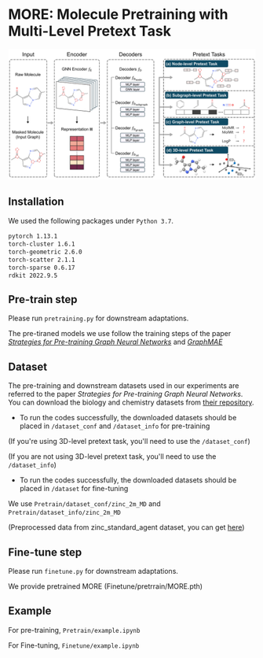 # MORE: Molecule Pretraining with Multi-Level Pretext Task
<p align="center">
<img src=overview.jpg width=900px>
</p>

## Installation

We used the following packages under `Python 3.7`.

```
pytorch 1.13.1
torch-cluster 1.6.1
torch-geometric 2.6.0
torch-scatter 2.1.1
torch-sparse 0.6.17
rdkit 2022.9.5
```

## Pre-train step
Please run `pretraining.py` for downstream adaptations. 

The pre-tiraned models we use follow the training steps of the paper [*Strategies for Pre-training Graph Neural Networks*](https://github.com/snap-stanford/pretrain-gnns) and [*GraphMAE*](https://github.com/THUDM/GraphMAE/tree/main/chem)


## Dataset
The pre-training and downstream datasets used in our experiments are referred to the paper *Strategies for Pre-training Graph Neural Networks*. You can download the biology and chemistry datasets from [their repository](https://github.com/snap-stanford/pretrain-gnns). 

- To run the codes successfully, the downloaded datasets should be placed in `/dataset_conf` and `/dataset_info` for pre-training

(If you're using 3D-level pretext task, you'll need to use the `/dataset_conf`)

(If you are not using 3D-level pretext task, you'll need to use the `/dataset_info`)

- To run the codes successfully, the downloaded datasets should be placed in `/dataset` for fine-tuning



We use `Pretrain/dataset_conf/zinc_2m_MD` and `Pretrain/dataset_info/zinc_2m_MD`

(Preprocessed data from zinc_standard_agent dataset, you can get [here](https://drive.google.com/drive/folders/1SDz7uzOk_GA17LPO-K-Lc0tGmyQlJSbK?usp=sharing))


## Fine-tune step
Please run `finetune.py` for downstream adaptations. 

We provide pretrained MORE (Finetune/pretrrain/MORE.pth)


## Example
For pre-training, `Pretrain/example.ipynb`

For Fine-tuning, `Finetune/example.ipynb`

